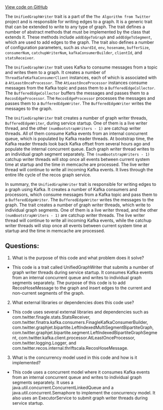 [View code on GitHub](https://github.com/misbahsy/the-algorithm/src/scala/com/twitter/recos/hose/common/UnifiedGraphWriter.scala)

The `UnifiedGraphWriter` trait is a part of the `The Algorithm from Twitter` project and is responsible for writing edges to a graph. It is a generic trait that can be extended to write to any type of graph. The trait defines a number of abstract methods that must be implemented by the class that extends it. These methods include `addEdgeToGraph` and `addEdgeToSegment`, which are used to add edges to the graph. The trait also defines a number of configuration parameters, such as `shardId`, `env`, `hosename`, `bufferSize`, `consumerNum`, `catchupWriterNum`, `kafkaConsumerBuilder`, `clientId`, and `statsReceiver`.

The `UnifiedGraphWriter` trait uses Kafka to consume messages from a topic and writes them to a graph. It creates a number of `ThreadSafeKafkaConsumerClient` instances, each of which is associated with a `AtLeastOnceProcessor`. The `AtLeastOnceProcessor` instances consume messages from the Kafka topic and pass them to a `BufferedEdgeCollector`. The `BufferedEdgeCollector` buffers the messages and passes them to a `RecosEdgeProcessor`. The `RecosEdgeProcessor` processes the messages and passes them to a `BufferedEdgeWriter`. The `BufferedEdgeWriter` writes the messages to the graph.

The `UnifiedGraphWriter` trait creates a number of graph writer threads, `BufferedEdgeWriter`, during service startup. One of them is a live writer thread, and the other `(numBootstrapWriters - 1)` are catchup writer threads. All of them consume Kafka events from an internal concurrent queue, which is populated by Kafka reader threads. At bootstrap time, the Kafka reader threads look back Kafka offset from several hours ago and populate the internal concurrent queue. Each graph writer thread writes to an individual graph segment separately. The `(numBootstrapWriters - 1)` catchup writer threads will stop once all events between current system time at startup and the time in memcache are processed. The live writer thread will continue to write all incoming Kafka events. It lives through the entire life cycle of the recos graph service.

In summary, the `UnifiedGraphWriter` trait is responsible for writing edges to a graph using Kafka. It creates a number of Kafka consumers and processors, which consume messages from a Kafka topic and pass them to a `BufferedEdgeWriter`. The `BufferedEdgeWriter` writes the messages to the graph. The trait creates a number of graph writer threads, which write to individual graph segments. One of them is a live writer thread, and the other `(numBootstrapWriters - 1)` are catchup writer threads. The live writer thread will continue to write all incoming Kafka events, while the catchup writer threads will stop once all events between current system time at startup and the time in memcache are processed.
## Questions: 
 1. What is the purpose of this code and what problem does it solve?
- This code is a trait called UnifiedGraphWriter that submits a number of graph writer threads during service startup. It consumes Kafka events from an internal concurrent queue and writes to individual graph segments separately. The purpose of this code is to add RecosHoseMessage to the graph and insert edges to the current and non-current segments of the graph.

2. What external libraries or dependencies does this code use?
- This code uses several external libraries and dependencies such as com.twitter.finagle.stats.StatsReceiver, com.twitter.finatra.kafka.consumers.FinagleKafkaConsumerBuilder, com.twitter.graphjet.bipartite.LeftIndexedMultiSegmentBipartiteGraph, com.twitter.graphjet.bipartite.segment.LeftIndexedBipartiteGraphSegment, com.twitter.kafka.client.processor.AtLeastOnceProcessor, com.twitter.logging.Logger, and com.twitter.recos.internal.thriftscala.RecosHoseMessage.

3. What is the concurrency model used in this code and how is it implemented?
- This code uses a concurrent model where it consumes Kafka events from an internal concurrent queue and writes to individual graph segments separately. It uses a java.util.concurrent.ConcurrentLinkedQueue and a java.util.concurrent.Semaphore to implement the concurrency model. It also uses an ExecutorService to submit graph writer threads during service startup.